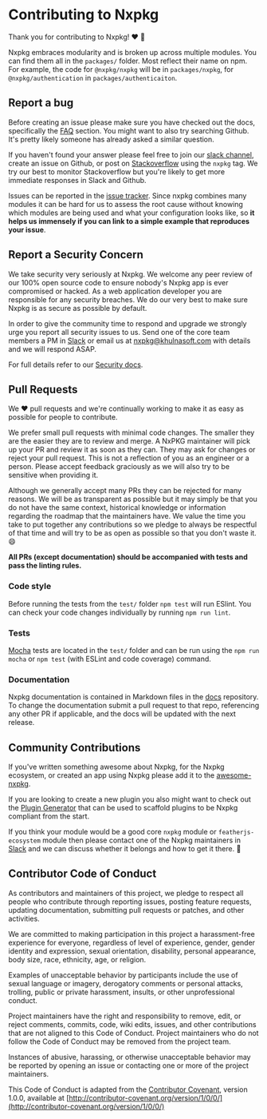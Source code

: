 # Contributing to Nxpkg

Thank you for contributing to Nxpkg! :heart: :tada:

Nxpkg embraces modularity and is broken up across multiple modules. You can find them all in the `packages/` folder. Most reflect their name on npm. For example, the code for `@nxpkg/nxpkg` will be in `packages/nxpkg`, for `@nxpkg/authentication` in `packages/authenticaiton`.

## Report a bug

Before creating an issue please make sure you have checked out the docs, specifically the [FAQ](https://docs.nxpkg.khulnasoft.com/help/faq.html) section. You might want to also try searching Github. It's pretty likely someone has already asked a similar question.

If you haven't found your answer please feel free to join our [slack channel](http://slack.nxpkg.khulnasoft.com), create an issue on Github, or post on [Stackoverflow](http://stackoverflow.com) using the `nxpkg` tag. We try our best to monitor Stackoverflow but you're likely to get more immediate responses in Slack and Github.

Issues can be reported in the [issue tracker](https://github.com/nxpkg/nxpkg/issues). Since nxpkg combines many modules it can be hard for us to assess the root cause without knowing which modules are being used and what your configuration looks like, so **it helps us immensely if you can link to a simple example that reproduces your issue**.

## Report a Security Concern

We take security very seriously at Nxpkg. We welcome any peer review of our 100% open source code to ensure nobody's Nxpkg app is ever compromised or hacked. As a web application developer you are responsible for any security breaches. We do our very best to make sure Nxpkg is as secure as possible by default.

In order to give the community time to respond and upgrade we strongly urge you report all security issues to us. Send one of the core team members a PM in [Slack](http://slack.nxpkg.khulnasoft.com) or email us at <a href="mailto:">nxpkg@khulnasoft.com</a> with details and we will respond ASAP.

For full details refer to our [Security docs](https://docs.nxpkg.khulnasoft.com/SECURITY.html).

## Pull Requests

We :heart: pull requests and we're continually working to make it as easy as possible for people to contribute.

We prefer small pull requests with minimal code changes. The smaller they are the easier they are to review and merge. A NxPKG maintainer will pick up your PR and review it as soon as they can. They may ask for changes or reject your pull request. This is not a reflection of you as an engineer or a person. Please accept feedback graciously as we will also try to be sensitive when providing it.

Although we generally accept many PRs they can be rejected for many reasons. We will be as transparent as possible but it may simply be that you do not have the same context, historical knowledge or information regarding the roadmap that the maintainers have. We value the time you take to put together any contributions so we pledge to always be respectful of that time and will try to be as open as possible so that you don't waste it. :smile:

**All PRs (except documentation) should be accompanied with tests and pass the linting rules.**

### Code style

Before running the tests from the `test/` folder `npm test` will run ESlint. You can check your code changes individually by running `npm run lint`.

### Tests

[Mocha](http://mochajs.org/) tests are located in the `test/` folder and can be run using the `npm run mocha` or `npm test` (with ESLint and code coverage) command.

### Documentation

Nxpkg documentation is contained in Markdown files in the [docs](https://github.com/nxpkg/docs) repository. To change the documentation submit a pull request to that repo, referencing any other PR if applicable, and the docs will be updated with the next release.

## Community Contributions

If you've written something awesome about Nxpkg, for the Nxpkg ecosystem, or created an app using Nxpkg please add it to the [awesome-nxpkg](https://github.com/nxpkg-ecosystem/awesome-nxpkg).

If you are looking to create a new plugin you also might want to check out the [Plugin Generator](https://github.com/nxpkg/generator-nxpkg-plugin) that can be used to scaffold plugins to be Nxpkg compliant from the start.

If you think your module would be a good core `nxpkg` module or `featherjs-ecosystem` module then please contact one of the Nxpkg maintainers in [Slack](http://slack.nxpkg.khulnasoft.com) and we can discuss whether it belongs and how to get it there. :beers:

## Contributor Code of Conduct

As contributors and maintainers of this project, we pledge to respect all people who contribute through reporting issues, posting feature requests, updating documentation, submitting pull requests or patches, and other activities.

We are committed to making participation in this project a harassment-free experience for everyone, regardless of level of experience, gender, gender identity and expression, sexual orientation, disability, personal appearance, body size, race, ethnicity, age, or religion.

Examples of unacceptable behavior by participants include the use of sexual language or imagery, derogatory comments or personal attacks, trolling, public or private harassment, insults, or other unprofessional conduct.

Project maintainers have the right and responsibility to remove, edit, or reject comments, commits, code, wiki edits, issues, and other contributions that are not aligned to this Code of Conduct. Project maintainers who do not follow the Code of Conduct may be removed from the project team.

Instances of abusive, harassing, or otherwise unacceptable behavior may be reported by opening an issue or contacting one or more of the project maintainers.

This Code of Conduct is adapted from the [Contributor Covenant](http://contributor-covenant.org), version 1.0.0, available at [http://contributor-covenant.org/version/1/0/0/](http://contributor-covenant.org/version/1/0/0/)
